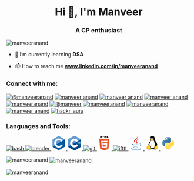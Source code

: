 <h1 align="center">Hi 👋, I'm Manveer</h1>
<h3 align="center">A CP enthusiast</h3>

<p align="left"> <img src="https://komarev.com/ghpvc/?username=manveeranand&label=Profile%20views&color=0e75b6&style=flat" alt="manveeranand" /> </p>

- 🌱 I’m currently learning **DSA**

- 📫 How to reach me **www.linkedin.com/in/manveeranand**

<h3 align="left">Connect with me:</h3>
<p align="left">
<a href="https://dev.to/@manveeranand" target="blank"><img align="center" src="https://raw.githubusercontent.com/rahuldkjain/github-profile-readme-generator/master/src/images/icons/Social/devto.svg" alt="@manveeranand" height="30" width="40" /></a>
<a href="https://linkedin.com/in/manveer anand" target="blank"><img align="center" src="https://raw.githubusercontent.com/rahuldkjain/github-profile-readme-generator/master/src/images/icons/Social/linked-in-alt.svg" alt="manveer anand" height="30" width="40" /></a>
<a href="https://stackoverflow.com/users/manveer anand" target="blank"><img align="center" src="https://raw.githubusercontent.com/rahuldkjain/github-profile-readme-generator/master/src/images/icons/Social/stack-overflow.svg" alt="manveer anand" height="30" width="40" /></a>
<a href="https://kaggle.com/manveer anand" target="blank"><img align="center" src="https://raw.githubusercontent.com/rahuldkjain/github-profile-readme-generator/master/src/images/icons/Social/kaggle.svg" alt="manveer anand" height="30" width="40" /></a>
<a href="https://www.codechef.com/users/manveeranand" target="blank"><img align="center" src="https://cdn.jsdelivr.net/npm/simple-icons@3.1.0/icons/codechef.svg" alt="manveeranand" height="30" width="40" /></a>
<a href="https://www.hackerrank.com/@manveer" target="blank"><img align="center" src="https://raw.githubusercontent.com/rahuldkjain/github-profile-readme-generator/master/src/images/icons/Social/hackerrank.svg" alt="@manveer" height="30" width="40" /></a>
<a href="https://codeforces.com/profile/manveeranand" target="blank"><img align="center" src="https://raw.githubusercontent.com/rahuldkjain/github-profile-readme-generator/master/src/images/icons/Social/codeforces.svg" alt="manveeranand" height="30" width="40" /></a>
<a href="https://www.leetcode.com/manveeranand" target="blank"><img align="center" src="https://raw.githubusercontent.com/rahuldkjain/github-profile-readme-generator/master/src/images/icons/Social/leet-code.svg" alt="manveeranand" height="30" width="40" /></a>
<a href="https://www.hackerearth.com/manveer anand" target="blank"><img align="center" src="https://raw.githubusercontent.com/rahuldkjain/github-profile-readme-generator/master/src/images/icons/Social/hackerearth.svg" alt="manveer anand" height="30" width="40" /></a>
<a href="https://www.topcoder.com/members/hackr_aura" target="blank"><img align="center" src="https://raw.githubusercontent.com/rahuldkjain/github-profile-readme-generator/master/src/images/icons/Social/topcoder.svg" alt="hackr_aura" height="30" width="40" /></a>
</p>

<h3 align="left">Languages and Tools:</h3>
<p align="left"> <a href="https://www.gnu.org/software/bash/" target="_blank" rel="noreferrer"> <img src="https://www.vectorlogo.zone/logos/gnu_bash/gnu_bash-icon.svg" alt="bash" width="40" height="40"/> </a> <a href="https://www.blender.org/" target="_blank" rel="noreferrer"> <img src="https://download.blender.org/branding/community/blender_community_badge_white.svg" alt="blender" width="40" height="40"/> </a> <a href="https://www.cprogramming.com/" target="_blank" rel="noreferrer"> <img src="https://raw.githubusercontent.com/devicons/devicon/master/icons/c/c-original.svg" alt="c" width="40" height="40"/> </a> <a href="https://www.w3schools.com/cpp/" target="_blank" rel="noreferrer"> <img src="https://raw.githubusercontent.com/devicons/devicon/master/icons/cplusplus/cplusplus-original.svg" alt="cplusplus" width="40" height="40"/> </a> <a href="https://git-scm.com/" target="_blank" rel="noreferrer"> <img src="https://www.vectorlogo.zone/logos/git-scm/git-scm-icon.svg" alt="git" width="40" height="40"/> </a> <a href="https://www.w3.org/html/" target="_blank" rel="noreferrer"> <img src="https://raw.githubusercontent.com/devicons/devicon/master/icons/html5/html5-original-wordmark.svg" alt="html5" width="40" height="40"/> </a> <a href="https://ifttt.com/" target="_blank" rel="noreferrer"> <img src="https://www.vectorlogo.zone/logos/ifttt/ifttt-ar21.svg" alt="ifttt" width="40" height="40"/> </a> <a href="https://www.java.com" target="_blank" rel="noreferrer"> <img src="https://raw.githubusercontent.com/devicons/devicon/master/icons/java/java-original.svg" alt="java" width="40" height="40"/> </a> <a href="https://www.linux.org/" target="_blank" rel="noreferrer"> <img src="https://raw.githubusercontent.com/devicons/devicon/master/icons/linux/linux-original.svg" alt="linux" width="40" height="40"/> </a> <a href="https://www.python.org" target="_blank" rel="noreferrer"> <img src="https://raw.githubusercontent.com/devicons/devicon/master/icons/python/python-original.svg" alt="python" width="40" height="40"/> </a> </p>

<p><img align="left" src="https://github-readme-stats.vercel.app/api/top-langs?username=manveeranand&show_icons=true&theme=dark&hide_border=true&locale=en&layout=compact" alt="manveeranand" /></p>

<p>&nbsp;<img align="center" src="https://github-readme-stats.vercel.app/api?username=manveeranand&show_icons=true&theme=dark&hide_border=true&locale=en" alt="manveeranand" /></p>

<p><img align="center" src="https://github-readme-streak-stats.herokuapp.com/?user=manveeranand&" alt="manveeranand" /></p>
